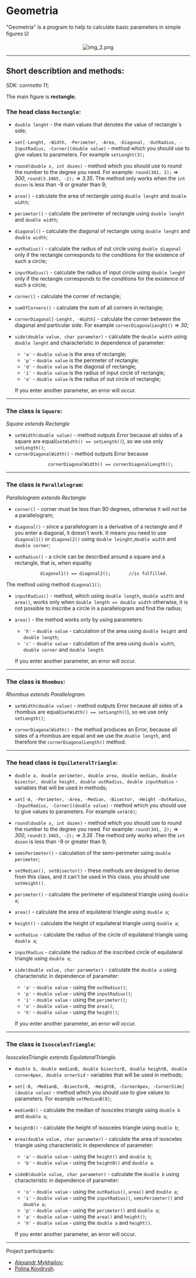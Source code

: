 # Geometria

"Geometria" is a program to help to calculate basic parameters in simple figures :ballot_box_with_check:

<div style="text-align:center">
  <img src="img_2.png" alt="img_2.png">
</div>
<!--![img_2.png](img_2.png)-->

___
## Short describtion and methods:
SDK: *corrnetto 11*;

The main figure is **rectangle**;
### The head class ```Rectangle```:
- ```double lenght``` - the main values that denotes the value of rectangle`s side;
- ```set[-Lenght, -Width, -Perimeter, -Area, -Diagonal, -OutRadius, -InputRadius, -Corner](double value)``` - method which you should use to give values to parameters. For example ```setLenght(3);```
- ```round(double x, int dozen)``` - method which you should use to round the number to the degree you need. For example: ```round(341, 2);``` => *300*, ```round(3.3465, -2);``` => *3.35*. The method only works when the `int dozen` is less than -9 or greater than 9;
- ```area()``` - calculate the area of rectangle using ```double lenght``` and ```double width```;
- ```perimeter()``` - calculate the perimeter of rectangle using ```double lenght``` and ```double width```;
- ```diagonal()``` - calculate the diagonal of rectangle using ```double lenght``` and ```double width```;
- ```outRadius()``` - calculate the radius of out circle using ```double diagonal``` only if the rectangle corresponds to the conditions for the existence of such a circle;
- ```inputRadius()``` - calculate the radius of input circle using ```double lenght``` only if the rectangle corresponds to the conditions for the existence of such a circle;
- ```corner()``` - calculate the corner of rectangle;
- ```sumOfCorners()``` - calculate the sum of all corners in rectangle; 
- ```cornerDiagonal[-Lenght, -Width]``` - calculate the corner between the diagonal and particular side. For example ```cornerDiagonalLenght()``` => *30*;
- ```side(double value, char parameter)``` - calculate the ```double width``` using ```double lenght``` and characteristic in dependence of parameter:
  - `````'a'````` - ```double value``` is the area of rectangle;
  - ```'p'``` - ```double value``` is the perimeter of rectangle;
  - ```'d'``` - ```double value``` is the diagonal of rectangle;
  - ```'i'``` - ```double value``` is the radius of input circle of rectangle;
  - ```'o'``` - ```double value``` is the radius of out circle of rectangle;

  If you enter another parameter, an error will occur.
___

  

### The class is ```Square```:
*Square extends Rectangle*
+ ```setWidth(double value)``` - method outputs Error because all sides of a square are equal(`setWidth() == setLength()`), so we use only `setLength()`;
+ ```cornerDiagonalWidth()``` - method outputs Error because 
```
                cornerDiagonalWidth() == cornerDiagonalLength();
```
---


### The class is ```Parallelogram```:
*Parallelogram extends Rectangle*
+ ```corner()``` - corner must be less than 90 degrees, otherwise it will not be a parallelogram;
+ ```diagonal()``` -  since a parallelogram is a derivative of a rectangle and if you enter a diagonal, it doesn't work. It means you need to use `diagonal1()` or `diagonal2()` using ```double leinght```,```double width``` and `double corner`;

+ ```outRadius()``` - a circle can be described around a square and a rectangle, that is, when equality
```
             diagonal1() == diagonal2();       //is fulfilled.
```
  The method using method `diagonal1()`;
+ ```inputRadius()``` - method, which using `double length`, `double width` and `area()`, works only when `double length == double width` otherwise, it is not possible to inscribe a circle in a parallelogram and find the radius;
+ ```area()``` - the method works only by using parameters:
  + ```'h'``` - `double value` - calculation of the area using `double height` and `double length`;
  + ```'c'``` - `double value` - calculation of the area using `double width`, `double corner` and `double length`. 
  
  If you enter another parameter, an error will occur.  
---


### The class is ```Rhombus```:
*Rhombus extends Parallelogram.*
+ ```setWidth(double value)``` - method outputs Error because all sides of a rhombus are equal(`setWidth() == setLength()`), so we use only `setLength()`;
<!--+ ```area()``` - the method works only by using parameters:
  + ```'h'``` - `double value` - calculation of the area using `double height` and `double length`;
  + ```'c'``` - `double value` - calculation or the area using `double length` and `double corner`;
  
  If you enter another parameter, an error will occur.-->
  + ```cornerDiagonalWidth()``` - the method produces an Error, because all sides of a rhombus are equal and we use the `double length`, and therefore the `cornerDiagonalLength()` method.
---


### The head class is ```EquilateralTriangle```:
+ ```double a, double perimeter, double area, double median, double bisector, double height, double outRadius, double inputRadius``` - variables that will be used in methods;
+ ```set[-A, -Perimeter, -Area, -Median, -Bisector, -Height -OutRadius, -InputRadius, -Corner](double value)``` - method which you should use to give values to parameters. For example `setA(6)`;
+ ```round(double x, int dozen)``` - method which you should use to round the number to the degree you need. For example: ```round(341, 2);``` => *300*, ```round(3.3465, -2);``` => *3.35* .The method only works when the `int dozen` is less than -9 or greater than 9;
+ ```semiPerimeter()``` - calculation of the semi-perimeter using `double perimeter`;
+ ```setMedian(), setBisector()``` - these methods are designed to derive from this class, and it can't be used in this class. you should use `setHeight()`.
+ ```perimeter()``` -  calculate the perimeter of equilateral triangle using `double a`;
+ ```area()``` -  calculate the area of equilateral triangle using ```double a```;
+ ```height()``` - calculate the height of equilateral triangle using ```double a```;
+ ```outRadius``` - calculate the radius of the circle of equilateral triangle using ```double a```;
+ ```inputRadius``` - calculate the radius of the inscribed circle of equilateral triangle using ```double a```;
+ ```side(double value, char parameter)``` - calculate the ```double a``` using characteristic in dependence of parameter:
  + `````'a'````` - ```double value``` - using the `outRadius()`;
  + ```'p'``` - ```double value``` - using the `inputRadius()`;
  + ```'i'``` - ```double value``` - using the `perimeter()`;
  + ```'o'``` - ```double value``` - using the `area()`;
  + ```'h'``` - ```double value``` - using the `height()`;

  If you enter another parameter, an error will occur.
---
### The class is `IsoscelesTriangle`:
*IsoscelesTriangle extends EquilateralTriangle.*
+ ```double b, double medianB, double bisectorB, double heightB, double cornerApex, double ornerSid``` - variables that will be used in methods;
+ ```set[-B, -MedianB, -BisectorB, -HeightB, -CornerApex, -CornerSide](double value)``` - method which you should use to give values to parameters. For example `setMedianB(8)`;
+ ```medianB()``` - calculate the median of isosceles triangle using `double b` and `double a`;
+ ```heightB()``` - calculate the height of isosceles triangle using `double b`;
+ ```area(double value, char parameter)``` - calculate the area of isosceles triangle using characteristic in dependence of parameter:
  + ```'a'``` - ```double value``` - using the `height()` and `double b`;
  + ```'b'``` - ```double value``` - using the `heightB()` and `double a`.
+ ```sideB(double value, char parameter)``` - calculate the ```double b``` using characteristic in dependence of parameter:
  + ```'o'``` - ```double value``` - using the `outRadius()`, `area()` and `double a`;
  + ```'i'``` - ```double value``` - using the `inputRadius()`, `semiPerimeter()` and `double a`;
  + ```'p'``` - ```double value``` - using the `perimeter()` and `double a`;
  + ```'a'``` - ```double value``` - using the `area()` and `height()`;
  + ```'h'``` - ```double value``` - using the `double a` and `height()`.

  If you enter another parameter, an error will occur.




---
Project participants:
- [Alexandr Mykhailov](https://github.com/fxckAlice);
- [Polina Kovdrysh](https://github.com/pkovdrysh).